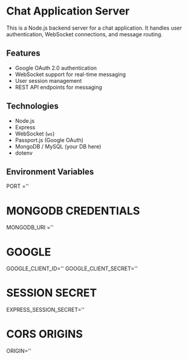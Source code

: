 # Chat Application Server

This is a Node.js backend server for a chat application. It handles user authentication, WebSocket connections, and message routing.

## Features

- Google OAuth 2.0 authentication
- WebSocket support for real-time messaging
- User session management
- REST API endpoints for messaging

## Technologies

- Node.js
- Express
- WebSocket (`ws`)
- Passport.js (Google OAuth)
- MongoDB / MySQL (your DB here)
- dotenv

## Environment Variables
PORT =''

# MONGODB CREDENTIALS
MONGODB_URI =''

# GOOGLE
GOOGLE_CLIENT_ID=''
GOOGLE_CLIENT_SECRET=''

# SESSION SECRET
EXPRESS_SESSION_SECRET=''

# CORS ORIGINS
ORIGIN=''